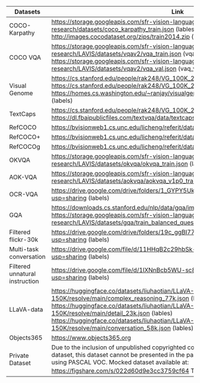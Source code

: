 | Datasets                       | Link                                                                                                                                                                                                                                                                                                                            |
| ------------------------------ | ------------------------------------------------------------------------------------------------------------------------------------------------------------------------------------------------------------------------------------------------------------------------------------------------------------------------------- |
| COCO-Karpathy                  | https://storage.googleapis.com/sfr-vision-language-research/datasets/coco_karpathy_train.json (lables) http://images.cocodataset.org/zips/train2014.zip (images)                                                                                                                                                                |
| COCO VQA                       | https://storage.googleapis.com/sfr-vision-language-research/LAVIS/datasets/vqav2/vqa_train.json (vqa_train) https://storage.googleapis.com/sfr-vision-language-research/LAVIS/datasets/vqav2/vqa_val.json (vaq_val)                                                                                                             |
| Visual Genome                  | https://cs.stanford.edu/people/rak248/VG_100K_2/images.zip (images_part1) https://cs.stanford.edu/people/rak248/VG_100K_2/images2.zip (images_part2) https://homes.cs.washington.edu/~ranjay/visualgenome/data/dataset/image_data.json.zip (labels)                                                                             |
| TextCaps                       | https://cs.stanford.edu/people/rak248/VG_100K_2/images.zip (images) https://dl.fbaipublicfiles.com/textvqa/data/textcaps/TextCaps_0.1_train.json (labels)                                                                                                                                                                       |
| RefCOCO                        | https://bvisionweb1.cs.unc.edu/licheng/referit/data/refcoco.zip (labels)                                                                                                                                                                                                                                                        |
| RefCOCO+                       | https://bvisionweb1.cs.unc.edu/licheng/referit/data/refcoco+.zip (labels)                                                                                                                                                                                                                                                       |
| RefCOCOg                       | https://bvisionweb1.cs.unc.edu/licheng/referit/data/refcocog.zip (labels)                                                                                                                                                                                                                                                       |
| OKVQA                          | https://storage.googleapis.com/sfr-vision-language-research/LAVIS/datasets/okvqa/okvqa_train.json (labels)                                                                                                                                                                                                                      |
| AOK-VQA                        | https://storage.googleapis.com/sfr-vision-language-research/LAVIS/datasets/aokvqa/aokvqa_v1p0_train.json (labels)                                                                                                                                                                                                               |
| OCR-VQA                        | https://drive.google.com/drive/folders/1_GYPY5UkUy7HIcR0zq3ZCFgeZN7BAfm_?usp=sharing (labels)                                                                                                                                                                                                                                   |
| GQA                            | https://downloads.cs.stanford.edu/nlp/data/gqa/images.zip (images) https://storage.googleapis.com/sfr-vision-language-research/LAVIS/datasets/gqa/train_balanced_questions.json (labels)                                                                                                                                        |
| Filtered flickr-30k            | https://drive.google.com/drive/folders/19c_ggBI77AvdtYlPbuI0ZpnPz73T5teX?usp=sharing (labels)                                                                                                                                                                                                                                   |
| Multi-task conversation        | https://drive.google.com/file/d/11HHqB2c29hbSk-WLxdta-nG8UCUrcCN1/view?usp=sharing (labels)                                                                                                                                                                                                                                     |
| Filtered unnatural instruction | https://drive.google.com/file/d/1lXNnBcb5WU-sc8Fe2T2N8J0NRw4sBLev/view?usp=sharing (labels)                                                                                                                                                                                                                                     |
| LLaVA-data                     | https://huggingface.co/datasets/liuhaotian/LLaVA-Instruct-150K/resolve/main/complex_reasoning_77k.json (lables) https://huggingface.co/datasets/liuhaotian/LLaVA-Instruct-150K/resolve/main/detail_23k.json (lables) https://huggingface.co/datasets/liuhaotian/LLaVA-Instruct-150K/resolve/main/conversation_58k.json (lables) |
| Objects365                     | https://www.objects365.org                                                                                                                                                                                                                                                                                                      |
| Private Dataset                | Due to the inclusion of unpublished copyrighted content and sensitive information in the dataset, this dataset cannot be presented in the paper. We orginazed a mocked dataset using PASCAL VOC. Mocked dataset available at: https://figshare.com/s/022d60d9e3cc3759cf64   Training details：Code/README.md                    |
